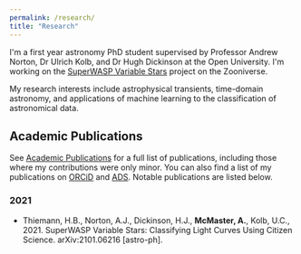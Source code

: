 ```yaml
---
permalink: /research/
title: "Research"
---
```


I'm a first year astronomy PhD student supervised by Professor Andrew Norton, Dr Ulrich Kolb, and Dr Hugh Dickinson at the Open University. I'm working on the [SuperWASP Variable Stars](https://www.zooniverse.org/projects/ajnorton/superwasp-variable-stars) project on the Zooniverse.

My research interests include astrophysical transients, time-domain astronomy, and applications of machine learning to the classification of astronomical data.

## Academic Publications

See [Academic Publications](/publications/) for a full list of publications, including those where my contributions were only minor. You can also find a list of my publications on [ORCiD](https://orcid.org/0000-0002-4785-7867) and [ADS](https://ui.adsabs.harvard.edu/search/q=orcid%3A%220000-0002-4785-7867%22&sort=date%20desc%2C%20bibcode%20desc&p_=0). Notable publications are listed below.

### 2021

* Thiemann, H.B., Norton, A.J., Dickinson, H.J., __McMaster, A.__, Kolb, U.C., 2021. SuperWASP Variable Stars: Classifying Light Curves Using Citizen Science. arXiv:2101.06216 [astro-ph].
